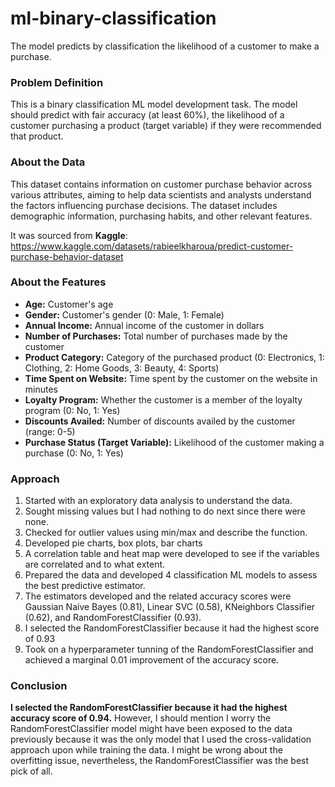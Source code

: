 # ml-binary-classification
The model predicts by classification the likelihood of a customer to make a purchase. 


### **Problem Definition**

This is a binary classification ML model development task. The model should predict with fair accuracy (at least 60%), the likelihood of a customer purchasing a product (target variable) if they were recommended that product.



### **About the Data**

This dataset contains information on customer purchase behavior across various attributes, aiming to help data scientists and analysts understand the factors influencing purchase decisions. The dataset includes demographic information, purchasing habits, and other relevant features.

It was sourced from **Kaggle**: https://www.kaggle.com/datasets/rabieelkharoua/predict-customer-purchase-behavior-dataset



### **About the Features**
* **Age:** Customer's age
* **Gender:** Customer's gender (0: Male, 1: Female)
* **Annual Income:** Annual income of the customer in dollars
* **Number of Purchases:** Total number of purchases made by the customer
* **Product Category:** Category of the purchased product (0: Electronics, 1: Clothing, 2: Home Goods, 3: Beauty, 4: Sports)
* **Time Spent on Website:** Time spent by the customer on the website in minutes
* **Loyalty Program:** Whether the customer is a member of the loyalty program (0: No, 1: Yes)
* **Discounts Availed:** Number of discounts availed by the customer (range: 0-5)
* **Purchase Status (Target  Variable):** Likelihood of the customer making a purchase (0: No, 1: Yes)

### Approach

1. Started with an exploratory data analysis to understand the data.
2. Sought missing values but I had nothing to do next since there were none.
3. Checked for outlier values using min/max and describe the function.
3. Developed pie charts, box plots, bar charts
4. A correlation table and heat map were developed to see if the variables are correlated and to what extent.
5. Prepared the data and developed 4 classification ML models to assess the best predictive estimator.
6. The estimators developed and the related accuracy scores were Gaussian Naive Bayes (0.81), Linear SVC (0.58), KNeighbors Classifier (0.62), and RandomForestClassifier (0.93).
7. I selected the RandomForestClassifier because it had the highest score of 0.93
8. Took on a hyperparameter tunning of the RandomForestClassifier and achieved a marginal 0.01 improvement of the accuracy score.


### Conclusion

**I selected the RandomForestClassifier because it had the highest accuracy score of 0.94.** However, I should mention I worry the RandomForestClassifier model might have been exposed to the data previously because it was the only model that I used the cross-validation approach upon while training the data. I might be wrong about the overfitting issue, nevertheless, the RandomForestClassifier was the best pick of all.
